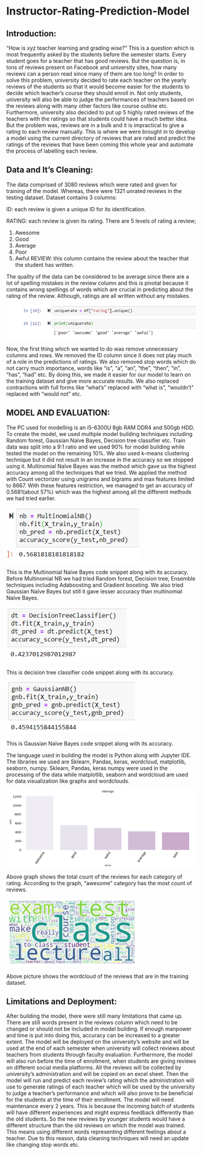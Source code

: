 # Instructor-Rating-Prediction-Model


 ## Introduction:
 
“How is xyz teacher learning and grading wise?”
This is a question which is most frequently asked by the students before the semester starts. Every student goes for a teacher that has good reviews. But the question is, in tons of reviews present on Facebook and university sites, how many reviews can a person read since many of them are too long? In order to solve this problem, university decided to rate each teacher on the yearly reviews of the students so that it would become easier for the students to decide which teacher’s course they should enroll in. Not only students, university will also be able to judge the performances of teachers based on the reviews along with many other factors like course outline etc. Furthermore, university also decided to put up 5 highly rated reviews of the teachers with the ratings so that students could have a much better idea.
But the problem was, reviews are in a bulk and it is impractical to give a rating to each review manually. This is where we were brought in to develop a model using the current directory of reviews that are rated and predict the ratings of the reviews that have been coming this whole year and automate the process of labelling each review.

## Data and It’s Cleaning:

The data comprised of 3080 reviews which were rated and given for training of the model. Whereas, there were 1321 unrated reviews in the testing dataset. Dataset contains 3 columns:

ID: each review is given a unique ID for its identification.


RATING: each review is given its rating. There are 5 levels of rating a review;
1.	Awesome
2.	Good
3.	Average
4.	Poor
5.	Awful
REVIEW: this column contains the review about the teacher that the student has written.

The quality of the data can be considered to be average since there are a lot of spelling mistakes in the review column and this is pivotal because it contains wrong spellings of words which are crucial in predicting about the rating of the review. Although, ratings are all written without any mistakes.


![stack Overflow](/images/6.png)



Now, the first thing which we wanted to do was remove unnecessary columns and rows. We removed the ID column since it does not play much of a role in the predictions of ratings.
We also removed stop words which do not carry much importance, words like “is”, “a”, “an”, “the”, “then”, “in”, “has”, “had” etc. By doing this, we made it easier for our model to learn on the training dataset and give more accurate results. We also replaced contractions with full forms like “what’s” replaced with “what is”, “wouldn’t” replaced with “would not” etc.

 ## MODEL AND EVALUATION:

The PC used for modelling is an i5-6300U 8gb RAM DDR4 and 500gb HDD.
To create the model, we used multiple model building techniques including Random forest, Gaussian Naïve Bayes, Decision tree classifier etc. Train data was split into a 9:1 ratio and we used 90% for model building while tested the model on the remaining 10%. We also used k-means clustering technique but it did not result in an increase in the accuracy so we stopped using it.
Multinomial Naïve Bayes was the method which gave us the highest accuracy among all the techniques that we tried. We applied the method with Count vectorizer using unigrams and bigrams and max features limited to 8667. With these features restriction, we managed to get an accuracy of 0.5681(about 57%) which was the highest among all the different methods we had tried earlier.
	
![stack Overflow](/images/5.png)

This is the Multinomial Naïve Bayes code snippet along with its accuracy.
Before Multinomial NB we had tried Random forest, Decision tree, Ensemble techniques including Adaboosting and Gradient boosting. We also tried Gaussian Naïve Bayes but still it gave lesser accuracy than multinomial Naïve Bayes.

![stack Overflow](/images/4.png)

This is decision tree classifier code snippet along with its accuracy.

![stack Overflow](/images/3.png)
 
This is Gaussian Naïve Bayes code snippet along with its accuracy.

The language used in building the model is Python along with Jupyter IDE. The libraries we used are Sklearn, Pandas, keras, wordcloud, matplotlib, seaborn, numpy. Sklearn, Pandas, keras numpy were used in the processing of the data while matplotlib, seaborn and wordcloud are used for data visualization like graphs and wordclouds.


![stack Overflow](/images/2.png)





Above graph shows the total count of the reviews for each category of rating. According to the graph, “awesome” category has the most count of reviews.



![stack Overflow](/images/1.png)



Above picture shows the wordcloud of the reviews that are in the training dataset.
## Limitations and Deployment:

After building the model, there were still many limitations that came up. There are still words present in the reviews column which need to be changed or should not be included in model building. If enough manpower and time is put into doing this, accuracy can be increased to a greater extent.
The model will be deployed on the university’s website and will be used at the end of each semester when university will collect reviews about teachers from students through faculty evaluation. Furthermore, the model will also run before the time of enrollment, when students are giving reviews on different social media platforms. All the reviews will be collected by university’s administration and will be copied on an excel sheet. Then the model will run and predict each review’s rating which the administration will use to generate ratings of each teacher which will be used by the university to judge a teacher’s performance and which will also prove to be beneficial for the students at the time of their enrollment.
The model will need maintenance every 2 years. This is because the incoming batch of students will have different experiences and might express feedback differently than the old students. So the new reviews by younger students would have a different structure than the old reviews on which the model was trained. This means using different words representing different feelings about a teacher. Due to this reason, data cleaning techniques will need an update like changing stop words etc. 


